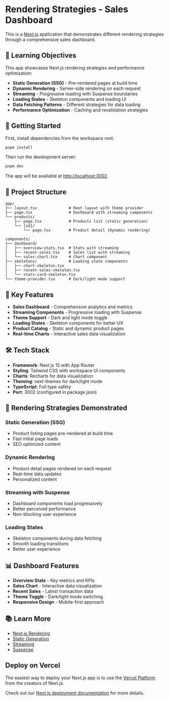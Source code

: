 # Rendering Strategies - Sales Dashboard

This is a [Next.js](https://nextjs.org) application that demonstrates different rendering strategies through a comprehensive sales dashboard.

## 🎯 Learning Objectives

This app showcases Next.js rendering strategies and performance optimization:
- **Static Generation (SSG)** - Pre-rendered pages at build time
- **Dynamic Rendering** - Server-side rendering on each request
- **Streaming** - Progressive loading with Suspense boundaries
- **Loading States** - Skeleton components and loading UI
- **Data Fetching Patterns** - Different strategies for data loading
- **Performance Optimization** - Caching and revalidation strategies

## 🚀 Getting Started

First, install dependencies from the workspace root:

```bash
pnpm install
```

Then run the development server:

```bash
pnpm dev
```

The app will be available at [http://localhost:3002](http://localhost:3002).

## 📁 Project Structure

```
app/
├── layout.tsx              # Root layout with theme provider
├── page.tsx                # Dashboard with streaming components
└── products/
    ├── page.tsx            # Products list (static generation)
    └── [id]/
        └── page.tsx        # Product detail (dynamic rendering)

components/
├── dashboard/
│   ├── overview-stats.tsx  # Stats with streaming
│   ├── recent-sales.tsx    # Sales list with streaming
│   └── sales-chart.tsx     # Chart component
├── skeletons/              # Loading state components
│   ├── chart-skeleton.tsx
│   ├── recent-sales-skeleton.tsx
│   └── stats-card-skeleton.tsx
└── theme-provider.tsx      # Dark/light mode support
```

## 🔧 Key Features

- **Sales Dashboard** - Comprehensive analytics and metrics
- **Streaming Components** - Progressive loading with Suspense
- **Theme Support** - Dark and light mode toggle
- **Loading States** - Skeleton components for better UX
- **Product Catalog** - Static and dynamic product pages
- **Real-time Charts** - Interactive sales data visualization

## 🛠️ Tech Stack

- **Framework**: Next.js 15 with App Router
- **Styling**: Tailwind CSS with workspace UI components
- **Charts**: Recharts for data visualization
- **Theming**: next-themes for dark/light mode
- **TypeScript**: Full type safety
- **Port**: 3002 (configured in package.json)

## 🎨 Rendering Strategies Demonstrated

### Static Generation (SSG)
- Product listing pages pre-rendered at build time
- Fast initial page loads
- SEO optimized content

### Dynamic Rendering
- Product detail pages rendered on each request
- Real-time data updates
- Personalized content

### Streaming with Suspense
- Dashboard components load progressively
- Better perceived performance
- Non-blocking user experience

### Loading States
- Skeleton components during data fetching
- Smooth loading transitions
- Better user experience

## 📊 Dashboard Features

- **Overview Stats** - Key metrics and KPIs
- **Sales Chart** - Interactive data visualization
- **Recent Sales** - Latest transaction data
- **Theme Toggle** - Dark/light mode switching
- **Responsive Design** - Mobile-first approach

## 📚 Learn More

- [Next.js Rendering](https://nextjs.org/docs/app/building-your-application/rendering)
- [Static Generation](https://nextjs.org/docs/app/building-your-application/rendering/static-and-dynamic)
- [Streaming](https://nextjs.org/docs/app/building-your-application/routing/loading-ui-and-streaming)
- [Suspense](https://nextjs.org/docs/app/building-your-application/routing/loading-ui-and-streaming#suspense)

## Deploy on Vercel

The easiest way to deploy your Next.js app is to use the [Vercel Platform](https://vercel.com/new?utm_medium=default-template&filter=next.js&utm_source=create-next-app&utm_campaign=create-next-app-readme) from the creators of Next.js.

Check out our [Next.js deployment documentation](https://nextjs.org/docs/app/building-your-application/deploying) for more details.
